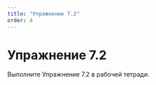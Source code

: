 ```yaml
---
title: "Упражнение 7.2"
order: 4
---
```


# Упражнение 7.2

Выполните Упражнение 7.2 в рабочей тетради.